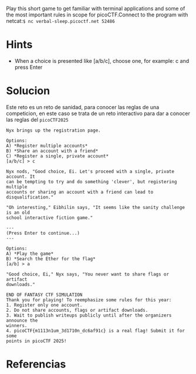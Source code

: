 Play this short game to get familiar with terminal applications and some of the most important rules in scope for picoCTF.Connect to the program with netcat:`$ nc verbal-sleep.picoctf.net 52486`

# Hints
- When a choice is presented like [a/b/c], choose one, for example: c and press Enter

# Solucion

Este reto es un reto de sanidad, para conocer las reglas de una competicion, en este caso se trata de un reto interactivo para dar a conocer las reglas del `picoCTF2025`

```
Nyx brings up the registration page.

Options:
A) *Register multiple accounts*
B) *Share an account with a friend*
C) *Register a single, private account*
[a/b/c] > c

Nyx nods, "Good choice, Ei. Let's proceed with a single, private account. It
can be tempting to try and do something 'clever', but registering multiple
accounts or sharing an account with a friend can lead to disqualification."

```

```
"Oh interesting," Eibhilin says, "It seems like the sanity challenge is an old
school interactive fiction game."

---
(Press Enter to continue...)
---

Options:
A) *Play the game*
B) *Search the Ether for the flag*
[a/b] > a

"Good choice, Ei," Nyx says, "You never want to share flags or artifact
downloads."

```

```
END OF FANTASY CTF SIMULATION
Thank you for playing! To reemphasize some rules for this year:
1. Register only one account.
2. Do not share accounts, flags or artifact downloads.
3. Wait to publish writeups publicly until after the organizers announce the
winners.
4. picoCTF{m1113n1um_3d1710n_dc6af91c} is a real flag! Submit it for some
points in picoCTF 2025!

```

# Referencias
